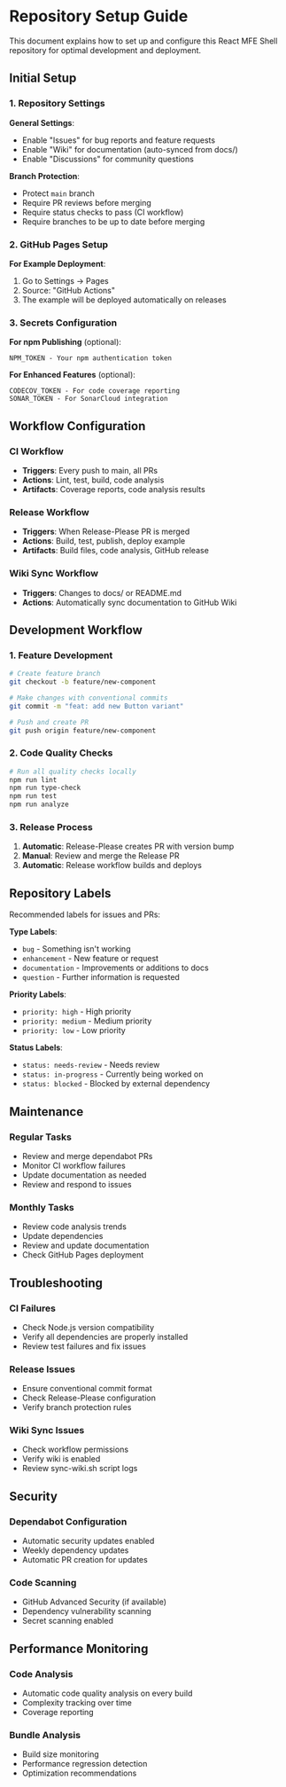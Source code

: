 # Repository Setup Guide

This document explains how to set up and configure this React MFE Shell repository for optimal development and deployment.

## Initial Setup

### 1. Repository Settings

**General Settings**:
- Enable "Issues" for bug reports and feature requests
- Enable "Wiki" for documentation (auto-synced from docs/)
- Enable "Discussions" for community questions

**Branch Protection**:
- Protect `main` branch
- Require PR reviews before merging
- Require status checks to pass (CI workflow)
- Require branches to be up to date before merging

### 2. GitHub Pages Setup

**For Example Deployment**:
1. Go to Settings → Pages
2. Source: "GitHub Actions"
3. The example will be deployed automatically on releases

### 3. Secrets Configuration

**For npm Publishing** (optional):
```
NPM_TOKEN - Your npm authentication token
```

**For Enhanced Features** (optional):
```
CODECOV_TOKEN - For code coverage reporting
SONAR_TOKEN - For SonarCloud integration
```

## Workflow Configuration

### CI Workflow
- **Triggers**: Every push to main, all PRs
- **Actions**: Lint, test, build, code analysis
- **Artifacts**: Coverage reports, code analysis results

### Release Workflow
- **Triggers**: When Release-Please PR is merged
- **Actions**: Build, test, publish, deploy example
- **Artifacts**: Build files, code analysis, GitHub release

### Wiki Sync Workflow
- **Triggers**: Changes to docs/ or README.md
- **Actions**: Automatically sync documentation to GitHub Wiki

## Development Workflow

### 1. Feature Development
```bash
# Create feature branch
git checkout -b feature/new-component

# Make changes with conventional commits
git commit -m "feat: add new Button variant"

# Push and create PR
git push origin feature/new-component
```

### 2. Code Quality Checks
```bash
# Run all quality checks locally
npm run lint
npm run type-check
npm run test
npm run analyze
```

### 3. Release Process
1. **Automatic**: Release-Please creates PR with version bump
2. **Manual**: Review and merge the Release PR
3. **Automatic**: Release workflow builds and deploys

## Repository Labels

Recommended labels for issues and PRs:

**Type Labels**:
- `bug` - Something isn't working
- `enhancement` - New feature or request
- `documentation` - Improvements or additions to docs
- `question` - Further information is requested

**Priority Labels**:
- `priority: high` - High priority
- `priority: medium` - Medium priority
- `priority: low` - Low priority

**Status Labels**:
- `status: needs-review` - Needs review
- `status: in-progress` - Currently being worked on
- `status: blocked` - Blocked by external dependency

## Maintenance

### Regular Tasks
- Review and merge dependabot PRs
- Monitor CI workflow failures
- Update documentation as needed
- Review and respond to issues

### Monthly Tasks
- Review code analysis trends
- Update dependencies
- Review and update documentation
- Check GitHub Pages deployment

## Troubleshooting

### CI Failures
- Check Node.js version compatibility
- Verify all dependencies are properly installed
- Review test failures and fix issues

### Release Issues
- Ensure conventional commit format
- Check Release-Please configuration
- Verify branch protection rules

### Wiki Sync Issues
- Check workflow permissions
- Verify wiki is enabled
- Review sync-wiki.sh script logs

## Security

### Dependabot Configuration
- Automatic security updates enabled
- Weekly dependency updates
- Automatic PR creation for updates

### Code Scanning
- GitHub Advanced Security (if available)
- Dependency vulnerability scanning
- Secret scanning enabled

## Performance Monitoring

### Code Analysis
- Automatic code quality analysis on every build
- Complexity tracking over time
- Coverage reporting

### Bundle Analysis
- Build size monitoring
- Performance regression detection
- Optimization recommendations
